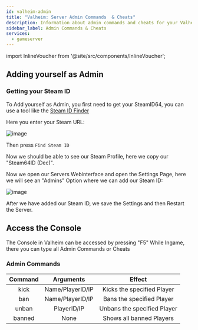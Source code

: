 ```yaml
---
id: valheim-admin
title: "Valheim: Server Admin Commands  & Cheats"
description: Information about admin commands and cheats for your Valheim server from ZAP-Hosting - ZAP-Hosting.com documentation
sidebar_label: Admin Commands & Cheats
services:
  - gameserver
---
```


import InlineVoucher from '@site/src/components/InlineVoucher';

<InlineVoucher />

## Adding yourself as Admin

### Getting your Steam ID
To Add yourself as Admin, you first need to get your SteamID64, you can use a tool like the [Steam ID Finder](https://steamidfinder.com/)

Here you enter your Steam URL:

![image](https://user-images.githubusercontent.com/13604413/159179966-154bb929-edcc-42aa-965e-cb747bb463f8.png)

Then press `Find Steam ID`

Now we should be able to see our Steam Profile, here we copy our "Steam64ID (Dec)".

Now we open our Servers Webinterface and open the Settings Page, here we will see an "Admins" Option where we can add our Steam ID:

![image](https://user-images.githubusercontent.com/13604413/159179970-41e1601a-b06c-4579-8360-b25bf0ac582f.png)


After we have added our Steam ID, we save the Settings and then Restart the Server.

## Access the Console

The Console in Valheim can be accessed by pressing "F5" While Ingame, there you can type all Admin Commands or Cheats


### Admin Commands

|  Command   |           Arguments          |                  Effect               |
| :--------: | :--------------------------: |  :---------------------------------:  |
|   kick     |        Name/PlayerID/IP      |     Kicks the specified Player        |
|   ban      |        Name/PlayerID/IP      |     Bans the specified Player         |
|   unban    |        PlayerID/IP           |     Unbans the specified Player       |
|   banned   |           None               |    Shows all banned Players           |

